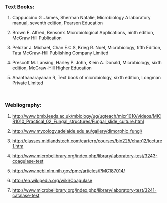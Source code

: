 ### Text Books:
 
1.	Cappuccino G .James, Sherman Natalie, Microbiology A laboratory manual, seventh edition, Pearson Education

2.	Brown E. Alfred, Benson’s Microbiological Applications, ninth edition, McGraw Hill Publication

3.	Pelczar J. Michael, Chan E.C.S, Krieg R. Noel, Microbiology, fifth Edition, Tata McGraw-Hill Publishing Company Limited

4. Prescott M. Lansing, Harley P. John, Klein A. Donald, Microbiology, sixth edition, McGraw-Hill Higher Education

5.	Ananthanarayanan R, Text book of microbiology, sixth edition, Longman Private Limited 
 
 
&nbsp;


### Webliography:
 
1.	http://www.bmb.leeds.ac.uk/mbiology/ug/ugteach/micr1010/videos/MICR1010_Practical_02_Fungal_structures/Fungal_slide_culture.html

2.	http://www.mycology.adelaide.edu.au/gallery/dimorphic_fungi/

3. http://classes.midlandstech.com/carterp/courses/bio225/chap12/lecture1.htm

4. http://www.microbelibrary.org/index.php/library/laboratory-test/3243-coagulase-test

5.	http://www.ncbi.nlm.nih.gov/pmc/articles/PMC187014/

6. http://en.wikipedia.org/wiki/Coagulase

7.	http://www.microbelibrary.org/index.php/library/laboratory-test/3241-catalase-test

